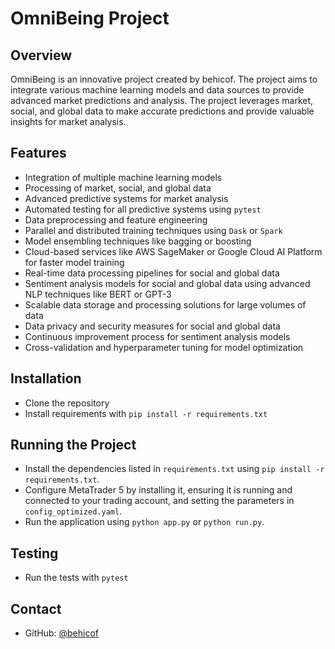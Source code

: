 # OmniBeing Project

## Overview
OmniBeing is an innovative project created by behicof. The project aims to integrate various machine learning models and data sources to provide advanced market predictions and analysis. The project leverages market, social, and global data to make accurate predictions and provide valuable insights for market analysis.

## Features
- Integration of multiple machine learning models
- Processing of market, social, and global data
- Advanced predictive systems for market analysis
- Automated testing for all predictive systems using `pytest`
- Data preprocessing and feature engineering
- Parallel and distributed training techniques using `Dask` or `Spark`
- Model ensembling techniques like bagging or boosting
- Cloud-based services like AWS SageMaker or Google Cloud AI Platform for faster model training
- Real-time data processing pipelines for social and global data
- Sentiment analysis models for social and global data using advanced NLP techniques like BERT or GPT-3
- Scalable data storage and processing solutions for large volumes of data
- Data privacy and security measures for social and global data
- Continuous improvement process for sentiment analysis models
- Cross-validation and hyperparameter tuning for model optimization

## Installation
- Clone the repository
- Install requirements with `pip install -r requirements.txt`

## Running the Project
- Install the dependencies listed in `requirements.txt` using `pip install -r requirements.txt`.
- Configure MetaTrader 5 by installing it, ensuring it is running and connected to your trading account, and setting the parameters in `config_optimized.yaml`.
- Run the application using `python app.py` or `python run.py`.

## Testing
- Run the tests with `pytest`

## Contact
- GitHub: [@behicof](https://github.com/behicof)
